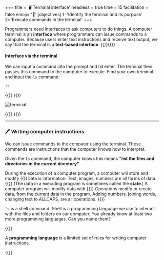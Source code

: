 +++
title = '🖥️ Terminal interface'
headless = true
time = 15
facilitation = false
emoji= '🧩'
[objectives]
1='Identify the terminal and its purpose'
2='Execute commands in the terminal'
+++

Programmers need interfaces to ask computers to do things. A computer terminal is an **interface** where programmers can issue commands to a computer. Because users enter text instructions and receive text output, we say that the terminal is a **text-based interface**.
{{<tabs name="Open Your Terminal">}}{{<tab name="LS Activity">}}

#### Interface via the terminal

We can input a command into the prompt and hit enter. The terminal then passes this command to the computer to execute. Find your own terminal and input the `ls` command:

```bash
ls
```

{{</tab>}}
{{<tab name="The terminal on Mac">}}

![terminal](/terminal.gif "The terminal is a window on the computer, prompting users for instructions. ")

{{</tab>}}
{{</tabs>}}

---

### 🖊️ Writing computer instructions

We can issue commands to the computer using the terminal. These commands are instructions that the computer knows how to interpret.

Given the `ls` command, the computer knows this means **"list the files and directories in the current directory"**.

During the execution of a computer program, a computer will store and modify {{<tooltip title="data">}}Data is information. Text, images, numbers are all forms of data.{{</tooltip>}} (The data in a executing program is sometimes called the **state**.) A computer program will modify data with {{<tooltip title="operations">}} Operations modify or create data, from the current data in the program. Adding numbers, joining words, changing text to ALLCAPS, are all operations.
{{</tooltip>}}

`ls` is a shell command. Shell is a programming language we use to interact with the files and folders on our computer. You already know at least two more programming languages. Can you name them?

{{<note title="Definition: programming language" type="definition">}}

A **programming language** is a limited set of rules for writing computer instructions.

{{</note>}}
